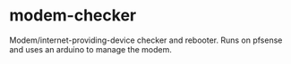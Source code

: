 # modem-checker
Modem/internet-providing-device checker and rebooter. Runs on pfsense and uses an arduino to manage the modem.
